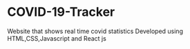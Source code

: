 # COVID-19-Tracker
Website that shows real time covid statistics
Developed using HTML,CSS,Javascript and React js 


